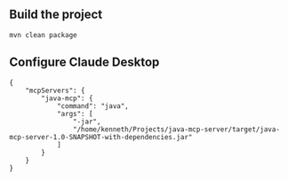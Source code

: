 
## Build the project

```
mvn clean package
```

## Configure Claude Desktop

```
{
    "mcpServers": {
        "java-mcp": {
            "command": "java",
            "args": [
                "-jar",
                "/home/kenneth/Projects/java-mcp-server/target/java-mcp-server-1.0-SNAPSHOT-with-dependencies.jar"
            ]
        }
    }
}
```